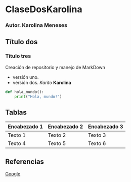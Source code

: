 # ClaseDosKarolina
### Autor. Karolina Meneses 
## Título dos 
### Titulo tres
Creación de repositorio y manejo de MarkDown 
- versión uno.
- versión dos.
 *Karito* 
 **Karolina**
  
```python
def hola_mundo():
    print("Hola, mundo!")
```


## Tablas
| Encabezado 1 | Encabezado 2 | Encabezado 3 |
|--------------|--------------|--------------|
| Texto 1      | Texto 2      | Texto 3      |
| Texto 4      | Texto 5      | Texto 6      |

## Referencias
[Google](https://www.google.com)
